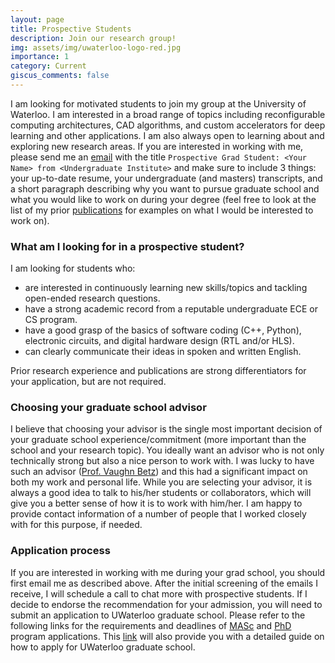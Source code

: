 ```yaml
---
layout: page
title: Prospective Students
description: Join our research group!
img: assets/img/uwaterloo-logo-red.jpg
importance: 1
category: Current
giscus_comments: false
---
```


I am looking for motivated students to join my group at the University of Waterloo.
I am interested in a broad range of topics including reconfigurable computing architectures, CAD algorithms, and custom accelerators for deep learning and other applications.
I am also always open to learning about and exploring new research areas.
If you are interested in working with me, please send me an [email](mailto:andrew.m.boutros@gmail.com) with the title `Prospective Grad Student: <Your Name> from <Undergraduate Institute>` and make sure to include 3 things: your up-to-date resume, your undergraduate (and masters) transcripts, and a short paragraph describing why you want to pursue graduate school and what you would like to work on during your degree (feel free to look at the list of my prior [publications](/publications/) for examples on what I would be interested to work on).

### What am I looking for in a prospective student?

I am looking for students who:

- are interested in continuously learning new skills/topics and tackling open-ended research questions.
- have a strong academic record from a reputable undergraduate ECE or CS program.
- have a good grasp of the basics of software coding (C++, Python), electronic circuits, and digital hardware design (RTL and/or HLS).
- can clearly communicate their ideas in spoken and written English.

Prior research experience and publications are strong differentiators for your application, but are not required.

### Choosing your graduate school advisor

I believe that choosing your advisor is the single most important decision of your graduate school experience/commitment (more important than the school and your research topic).
You ideally want an advisor who is not only technically strong but also a nice person to work with.
I was lucky to have such an advisor ([Prof. Vaughn Betz](https://www.eecg.utoronto.ca/~vaughn/)) and this had a significant impact on both my work and personal life.
While you are selecting your advisor, it is always a good idea to talk to his/her students or collaborators, which will give you a better sense of how it is to work with him/her.
I am happy to provide contact information of a number of people that I worked closely with for this purpose, if needed.

### Application process

If you are interested in working with me during your grad school, you should first email me as described above.
After the initial screening of the emails I receive, I will schedule a call to chat more with prospective students.
If I decide to endorse the recommendation for your admission, you will need to submit an application to UWaterloo graduate school.
Please refer to the following links for the requirements and deadlines of [MASc](https://uwaterloo.ca/future-graduate-students/programs/by-faculty/engineering/electrical-and-computer-engineering-master-applied-science) and [PhD](https://uwaterloo.ca/future-graduate-students/programs/by-faculty/engineering/electrical-and-computer-engineering-doctor-philosophy-phd) program applications.
This [link](https://uwaterloo.ca/future-graduate-students/admissions/how-to-apply) will also provide you with a detailed guide on how to apply for UWaterloo graduate school.
